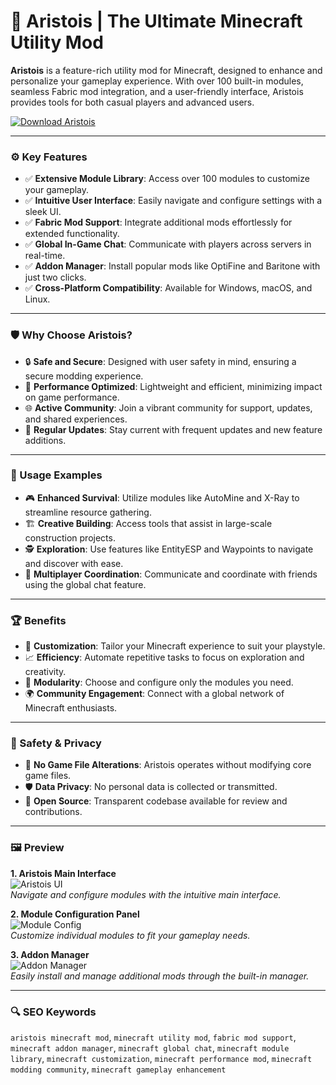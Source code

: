 # 🧱 Aristois | The Ultimate Minecraft Utility Mod

**Aristois** is a feature-rich utility mod for Minecraft, designed to enhance and personalize your gameplay experience. With over 100 built-in modules, seamless Fabric mod integration, and a user-friendly interface, Aristois provides tools for both casual players and advanced users.

[![Download Aristois](https://img.shields.io/badge/Download-Aristois-blueviolet)](https://aristois.net/download)

---

### ⚙️ Key Features

- ✅ **Extensive Module Library**: Access over 100 modules to customize your gameplay.
- ✅ **Intuitive User Interface**: Easily navigate and configure settings with a sleek UI.
- ✅ **Fabric Mod Support**: Integrate additional mods effortlessly for extended functionality.
- ✅ **Global In-Game Chat**: Communicate with players across servers in real-time.
- ✅ **Addon Manager**: Install popular mods like OptiFine and Baritone with just two clicks.
- ✅ **Cross-Platform Compatibility**: Available for Windows, macOS, and Linux.

---

### 🛡️ Why Choose Aristois?

- 🔒 **Safe and Secure**: Designed with user safety in mind, ensuring a secure modding experience.
- 🚀 **Performance Optimized**: Lightweight and efficient, minimizing impact on game performance.
- 🌐 **Active Community**: Join a vibrant community for support, updates, and shared experiences.
- 🔄 **Regular Updates**: Stay current with frequent updates and new feature additions.

---

### 🧪 Usage Examples

- 🎮 **Enhanced Survival**: Utilize modules like AutoMine and X-Ray to streamline resource gathering.
- 🏗️ **Creative Building**: Access tools that assist in large-scale construction projects.
- 🕵️ **Exploration**: Use features like EntityESP and Waypoints to navigate and discover with ease.
- 🤝 **Multiplayer Coordination**: Communicate and coordinate with friends using the global chat feature.

---

### 🏆 Benefits

- 🎯 **Customization**: Tailor your Minecraft experience to suit your playstyle.
- 📈 **Efficiency**: Automate repetitive tasks to focus on exploration and creativity.
- 🧩 **Modularity**: Choose and configure only the modules you need.
- 🌍 **Community Engagement**: Connect with a global network of Minecraft enthusiasts.

---

### 🔐 Safety & Privacy

- 🔐 **No Game File Alterations**: Aristois operates without modifying core game files.
- 🛡️ **Data Privacy**: No personal data is collected or transmitted.
- 🧰 **Open Source**: Transparent codebase available for review and contributions.

---

### 🖼️ Preview

**1. Aristois Main Interface**  
![Aristois UI](https://aristois.net/features.webp)  
*Navigate and configure modules with the intuitive main interface.*

**2. Module Configuration Panel**  
![Module Config](https://aristois.net/demo.webp)  
*Customize individual modules to fit your gameplay needs.*

**3. Addon Manager**  
![Addon Manager](https://i.ytimg.com/vi/Hl-pm_WMRtE/maxresdefault.jpg)  
*Easily install and manage additional mods through the built-in manager.*

---

### 🔍 SEO Keywords

`aristois minecraft mod`, `minecraft utility mod`, `fabric mod support`, `minecraft addon manager`, `minecraft global chat`, `minecraft module library`, `minecraft customization`, `minecraft performance mod`, `minecraft modding community`, `minecraft gameplay enhancement`
